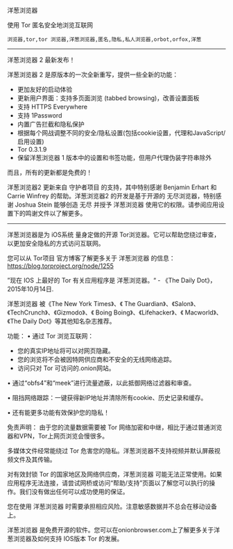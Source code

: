 洋葱浏览器

使用 Tor 匿名安全地浏览互联网

`浏览器,tor,tor 浏览器,洋葱浏览器,匿名,隐私,私人浏览器,orbot,orfox,洋葱`

---

洋葱浏览器 2 最新发布！

洋葱浏览器 2 是原版本的一次全新重写，提供一些全新的功能：

* 更加友好的启动体验
* 更新用户界面：支持多页面浏览 (tabbed browsing)，改善设置面板
* 支持 HTTPS Everywhere
* 支持 1Password
* 内置广告拦截和隐私保护
* 根据每个网战调整不同的安全/隐私设置(包括cookie设置，代理和JavaScript/启用设置)
* Tor 0.3.1.9
* 保留洋葱浏览器 1 版本中的设置和书签功能，但用户代理伪装字符串除外

而且，所有的更新都是免费的！

洋葱浏览器2 更新来自 守护者项目 的支持，其中特别感谢 Benjamin Erhart 和 Carrie Winfrey 的帮助。洋葱浏览器2 的开发是基于开源的 无尽浏览器，特别感谢 Joshua Stein 能够创造 无尽 并授予 洋葱浏览器 使用它的权限。请参阅应用设置下的鸣谢文件以了解更多。

---

洋葱浏览器是为 iOS系统 量身定做的开源 Tor浏览器。它可以帮助您绕过审查，以更加安全隐私的方式访问互联网。

您可以从 Tor项目 官方博客了解更多关于 洋葱浏览器 的信息：
https://blog.torproject.org/node/1255

”现在 IOS 上最好的 Tor 有关应用程序是 洋葱浏览器。“ - 《The Daily Dot》，2015年10月14日.

洋葱浏览器 被《The New York Times》、《 The Guardian》、《Salon》、《TechCrunch》、《Gizmodo》、《 Boing Boing》、《Lifehacker》、《 Macworld》、《The Daily Dot》等其他知名杂志推荐。

功能：
• 通过 Tor 浏览互联网：
- 您的真实IP地址将可以对网页隐藏。
- 您的浏览将不会被因特网供应商和不安全的无线网络追踪。
- 访问只对 Tor 可访问的.onion网站。

• 通过“obfs4”和“meek”进行流量遮蔽，以此抵御网络过滤器和审查。

• 阻挡网络跟踪：一键获得新IP地址并清除所有cookie、历史记录和缓存。

• 还有能更多功能有效保护您的隐私！

免责声明：
由于您的流量数据需要被 Tor 网络加密和中继，相比于通过普通浏览器和VPN，Tor上网页浏览会慢很多。

多媒体文件经常能绕过 Tor 危害您的隐私。洋葱浏览器不支持视频并默认屏蔽视频文件及其传输。

对有效封锁 Tor 的国家地区及网络供应商，洋葱浏览器 可能无法正常使用。如果应用程序无法连接，请尝试网桥或访问“帮助/支持”页面以了解您可以执行的操作。我们没有做出任何可以成功使用的保证。

您在使用 洋葱浏览器 时需要承担相应风险。注意敏感数据并不总会在移动设备上。

洋葱浏览器 是免费开源的软件。您可以在onionbrowser.com上了解更多关于洋葱浏览器及如何支持 IOS版本 Tor 的发展。
